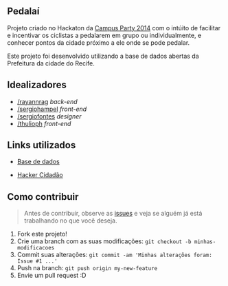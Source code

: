 ## Pedalaí

Projeto criado no Hackaton da [Campus Party 2014]( http://recife.campus-party.org/2014/index.html "Link da CPRecife") com o intúito de facilitar e incentivar os ciclistas a pedalarem em grupo ou individualmente, e conhecer pontos da cidade próximo a ele onde se pode pedalar.


Este projeto foi desenvolvido utilizando a base de dados abertas da Prefeitura da cidade do Recife.


## Idealizadores

- [/rayannrag](http://github.com/rayannrag) _back-end_
- [/sergiohampel](http://github.com/sergiohampel) _front-end_
- [/sergiofontes](http://github.com/sergiofontes) _designer_
- [/thulioph](http://github.com/thulioph) _front-end_


## Links utilizados

* [Base de dados](http://dados.recife.pe.gov.br "Base de dados abertas")

* [Hacker Cidadão]( http://hackercidadao.com.br/ "Hacker cidadão 2.0")


## Como contribuir
 > Antes de contribuir, observe as [issues](https://github.com/sergiohampel/pedalai/issues) e veja se alguém já está trabalhando no que você deseja.

1. Fork este projeto!
2. Crie uma branch com as suas modificações: `git checkout -b minhas-modificacoes`
3. Commit suas alterações: `git commit -am 'Minhas alterações foram: Issue #1 ...'`
4. Push na branch: `git push origin my-new-feature`
5. Envie um pull request :D